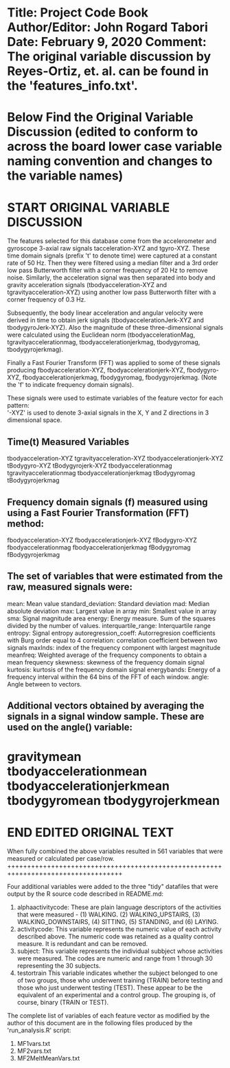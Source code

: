 Title:		Project Code Book
Author/Editor:	John Rogard Tabori
Date:		February 9, 2020
Comment:	The original variable discussion by Reyes-Ortiz, et. al. can be found in the 'features_info.txt'.
============================

Below Find the Original Variable Discussion (edited to conform to across the board lower case variable naming convention and changes to the variable names)
================================
START ORIGINAL VARIABLE DISCUSSION
================================
The features selected for this database come from the accelerometer and gyroscope 3-axial raw signals tacceleration-XYZ and tgyro-XYZ. These time domain signals (prefix 't' to denote time) were captured at a constant rate of 50 Hz. Then they were filtered using a median filter and a 3rd order low pass Butterworth filter with a corner frequency of 20 Hz to remove noise. Similarly, the acceleration signal was then separated into body and gravity acceleration signals (tbodyacceleration-XYZ and tgravityacceleration-XYZ) using another low pass Butterworth filter with a corner frequency of 0.3 Hz. 

Subsequently, the body linear acceleration and angular velocity were derived in time to obtain jerk signals (tbodyaccelerationJerk-XYZ and tbodygyroJerk-XYZ). Also the magnitude of these three-dimensional signals were calculated using the Euclidean norm (tbodyaccelerationMag, tgravityaccelerationmag, tbodyaccelerationjerkmag, tbodygyromag, tbodygyrojerkmag). 

Finally a Fast Fourier Transform (FFT) was applied to some of these signals producing fbodyacceleration-XYZ, fbodyaccelerationjerk-XYZ, fbodygyro-XYZ, fbodyaccelerationjerkmag, fbodygyromag, fbodygyrojerkmag. (Note the 'f' to indicate frequency domain signals). 

These signals were used to estimate variables of the feature vector for each pattern:  
'-XYZ' is used to denote 3-axial signals in the X, Y and Z directions in 3 dimensional space.

Time(t) Measured Variables
------------------------------------
tbodyacceleration-XYZ
tgravityacceleration-XYZ
tbodyaccelerationjerk-XYZ
tBodygyro-XYZ
tBodygyrojerk-XYZ
tbodyaccelerationmag
tgravityaccelerationmag
tbodyaccelerationjerkmag
tBodygyromag
tBodygyrojerkmag

Frequency domain signals (f) measured using using a Fast Fourier Transformation (FFT) method:
--------------------------------------------------------------------------------------------------------------------------------
fbodyacceleration-XYZ
fbodyaccelerationjerk-XYZ
fBodygyro-XYZ
fbodyaccelerationmag
fbodyaccelerationjerkmag
fBodygyromag
fBodygyrojerkmag

The set of variables that were estimated from the raw, measured signals were: 
-------------------------------------------------------------------------------------------------------
mean: Mean value
standard_deviation: Standard deviation
mad: Median absolute deviation 
max: Largest value in array
min: Smallest value in array
sma: Signal magnitude area
energy: Energy measure. Sum of the squares divided by the number of values. 
interquartile_range: Interquartile range 
entropy: Signal entropy
autoregression_coeff: Autorregresion coefficients with Burg order equal to 4
correlation: correlation coefficient between two signals
maxInds: index of the frequency component with largest magnitude
meanfreq: Weighted average of the frequency components to obtain a mean frequency
skewness: skewness of the frequency domain signal 
kurtosis: kurtosis of the frequency domain signal 
energybands: Energy of a frequency interval within the 64 bins of the FFT of each window.
angle: Angle between to vectors.

Additional vectors obtained by averaging the signals in a signal window sample. These are used on the angle() variable:
--------------------------------------------------------------------------------------------------------------------------------------------------------------
gravitymean
tbodyaccelerationmean
tbodyaccelerationjerkmean
tbodygyromean
tbodygyrojerkmean
=======================
END EDITED ORIGINAL TEXT
=======================
When fully combined the above variables resulted in 561 variables that were measured or calculated per case/row.
+++++++++++++++++++++++++++++++++++++++++++++++++++++++++++++++++++++++++++++++++++

Four additional variables were added to the three "tidy" datafiles that were output by the R source code described in README.md:

1.	alphaactivitycode:  These are plain language descriptors of the activities that were measured - (1) WALKING. (2) WALKING_UPSTAIRS, (3) WALKING_DOWNSTAIRS, (4) SITTING, (5) STANDING, 
			and (6) LAYING.
2.	activitycode:	This variable represents the numeric value of each activity described above.  The numeric code was retained as a quality control measure. It is redundant and can be removed.
3.	subject:		This variable represents the individual subbject whose activities were measured. The codes are numeric and range from 1 through 30 representing the 30 subjects.
4.	testortrain	This variable indicates whether the subject belonged to one of two groups, those who underwent training (TRAIN) before testing and those who just underwent testing (TEST).
			These appear to be the equivalent of an experimental and a control group.  The grouping is, of course, binary (TRAIN or 	TEST).

The complete list of variables of each feature vector as modified by the author of this document are in the following files produced by the 'run_analysis.R' script:

1.	MF1vars.txt
2.	MF2vars.txt
3.	MF2MeltMeanVars.txt
